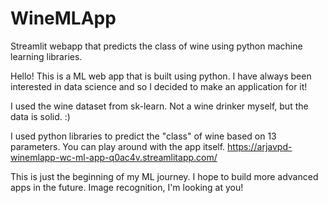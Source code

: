 # WineMLApp
Streamlit webapp that predicts the class of wine using python machine learning libraries. 


Hello! This is a ML web app that is built using python. I have always been interested in data science and so I decided to make an application for it!

I used the wine dataset from sk-learn. Not a wine drinker myself, but the data is solid. :) 

I used python libraries to predict the "class" of wine based on 13 parameters. You can play around with the app itself. 
https://arjavpd-winemlapp-wc-ml-app-q0ac4v.streamlitapp.com/

This is just the beginning of my ML journey. I hope to build more advanced apps in the future. Image recognition, I'm looking at you! 
